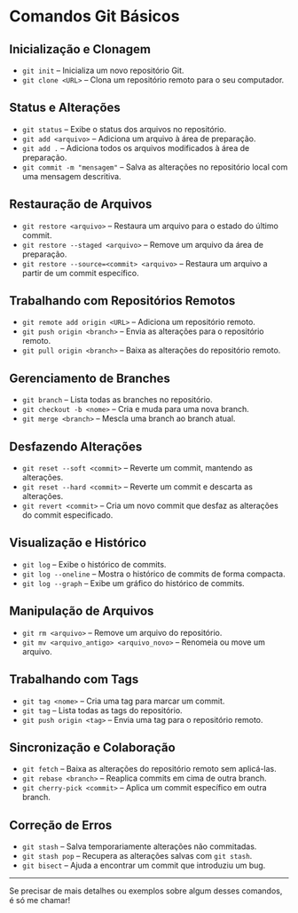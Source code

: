 # Comandos Git Básicos

## Inicialização e Clonagem

- `git init` – Inicializa um novo repositório Git.
- `git clone <URL>` – Clona um repositório remoto para o seu computador.

## Status e Alterações

- `git status` – Exibe o status dos arquivos no repositório.
- `git add <arquivo>` – Adiciona um arquivo à área de preparação.
- `git add .` – Adiciona todos os arquivos modificados à área de preparação.
- `git commit -m "mensagem"` – Salva as alterações no repositório local com uma mensagem descritiva.

## Restauração de Arquivos

- `git restore <arquivo>` – Restaura um arquivo para o estado do último commit.
- `git restore --staged <arquivo>` – Remove um arquivo da área de preparação.
- `git restore --source=<commit> <arquivo>` – Restaura um arquivo a partir de um commit específico.

## Trabalhando com Repositórios Remotos

- `git remote add origin <URL>` – Adiciona um repositório remoto.
- `git push origin <branch>` – Envia as alterações para o repositório remoto.
- `git pull origin <branch>` – Baixa as alterações do repositório remoto.

## Gerenciamento de Branches

- `git branch` – Lista todas as branches no repositório.
- `git checkout -b <nome>` – Cria e muda para uma nova branch.
- `git merge <branch>` – Mescla uma branch ao branch atual.

## Desfazendo Alterações

- `git reset --soft <commit>` – Reverte um commit, mantendo as alterações.
- `git reset --hard <commit>` – Reverte um commit e descarta as alterações.
- `git revert <commit>` – Cria um novo commit que desfaz as alterações do commit especificado.

## Visualização e Histórico

- `git log` – Exibe o histórico de commits.
- `git log --oneline` – Mostra o histórico de commits de forma compacta.
- `git log --graph` – Exibe um gráfico do histórico de commits.

## Manipulação de Arquivos

- `git rm <arquivo>` – Remove um arquivo do repositório.
- `git mv <arquivo_antigo> <arquivo_novo>` – Renomeia ou move um arquivo.

## Trabalhando com Tags

- `git tag <nome>` – Cria uma tag para marcar um commit.
- `git tag` – Lista todas as tags do repositório.
- `git push origin <tag>` – Envia uma tag para o repositório remoto.

## Sincronização e Colaboração

- `git fetch` – Baixa as alterações do repositório remoto sem aplicá-las.
- `git rebase <branch>` – Reaplica commits em cima de outra branch.
- `git cherry-pick <commit>` – Aplica um commit específico em outra branch.

## Correção de Erros

- `git stash` – Salva temporariamente alterações não commitadas.
- `git stash pop` – Recupera as alterações salvas com `git stash`.
- `git bisect` – Ajuda a encontrar um commit que introduziu um bug.

---

Se precisar de mais detalhes ou exemplos sobre algum desses comandos, é só me chamar!
